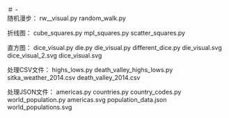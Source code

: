 ＃ -  
随机漫步：
rw__visual.py
random_walk.py



折线图：
cube_squares.py
mpl_squares.py
scatter_squares.py



直方图：
dice_visual.py
die.py
die_visual.py
different_dice.py
die_visual.svg
dice_visual_2.svg
dice_visual.svg



处理CSV文件：
highs_lows.py
death_valley_highs_lows.py
sitka_weather_2014.csv
death_valley_2014.csv


处理JSON文件：
americas.py
countries.py
country_codes.py
world_population.py
americas.svg
population_data.json
world_populations.svg
